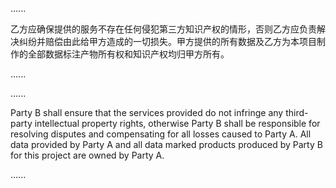 ......

乙方应确保提供的服务不存在任何侵犯第三方知识产权的情形，否则乙方应负责解决纠纷并赔偿由此给甲方造成的一切损失。甲方提供的所有数据及乙方为本项目制作的全部数据标注产物所有权和知识产权均归甲方所有。

......


......

Party B shall ensure that the services provided do not infringe any third-party intellectual property rights, otherwise Party B shall be responsible for resolving disputes and compensating for all losses caused to Party A. All data provided by Party A and all data marked products produced by Party B for this project are owned by Party A.

......